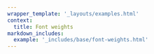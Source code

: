 ```yaml
---
wrapper_template: '_layouts/examples.html'
context:
  title: Font weights
markdown_includes:
  example: '_includes/base/font-weights.html'
---
```


